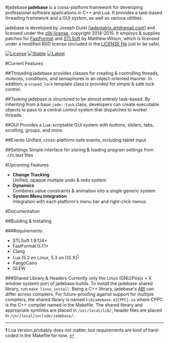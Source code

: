 #jadebase
**jadebase** is a cross-platform framework for developing professional software applications in C++ and Lua.  It provides a task-based threading framework and a GUI system, as well as various utilities.

jadebase is developed by Joseph Durel [<jadematrix.art@gmail.com>] and licensed under the [zlib license](http://www.zlib.net/zlib_license.html), copyright 2014-2015.  It employs & supplies patches for [FastFormat](http://www.fastformat.org/) and [STLSoft](http://www.stlsoft.org/) by Matthew Wilson, which is licensed under a modified BSD license (included in the [LICENSE file](https://github.com/JadeMatrix/jadebase/blob/master/LICENSE) just to be safe).

[![License](https://img.shields.io/badge/license-zlib-brightgreen.svg)](https://github.com/JadeMatrix/jadebase/blob/master/LICENSE)
[![Stable](https://img.shields.io/badge/stable-n%2Fa-ff6902.svg)]()
[![Latest](https://img.shields.io/badge/latest-pre--α-ff6902.svg)](https://github.com/JadeMatrix/jadebase/tree/master)

#Current Features

##Threading
jadebase provides classes for creating & controlling threads, muteces, conditions, and semaphores in an object-oriented manner.  In addition, a `scoped_lock` template class is provided for simple & safe lock control.

##Tasking
jadebase is structured to be almost entirely task-based.  By inheriting from a base `jade::task` class, developers can create executable objects to pass to a central control system that dispatches to worker threads.

##GUI
Provides a Lua-scriptable GUI system with buttons, sliders, tabs, scrolling, groups, and more.

##Events
Unified, cross-platform-safe events, including tablet input

##Settings
Simple interface for storing & loading program settings from `.CFG` text files

#Upcoming Features

* **Change Tracking**  
Unified, opaque multiple undo & redo system
* **Dynamics**  
Combines value constraints & animation into a single generic system
* **System Menu Integration**  
Integration with each platform's menu bar and right-click menus

#Documentation

##Building & Installing

###Requirements
* STLSoft 1.9.124+
* FastFormat 0.7.1+
* Clang
* Lua (5.2 on Linux, 5.3 on OS X)<sup id="LuaOnLinuxB">[1](#LuaOnLinuxA)</sup>
* PangoCairo
* GLEW

###Shared Library & Headers
Currently only the Linux (GNU/Posix + X window system) port of jadebase builds.  To install the jadebase shared library, run `make linux_install`.  Being a C++ library, jadebase's [ABI](https://en.wikipedia.org/wiki/Application_binary_interface) can differ across compilers.  For future-proofing against support for multiple compilers, the shared library is named `libjadebase-${CPPC}.so` where CPPC is the C++ compiler named in the Makefile.  The shared library and appropriate symlinks are placed in `/usr/local/lib/`; header files are placed in `/usr/local/include/jadebase/`.

---
<b id="LuaOnLinuxA">1</b> Lua version probably does not matter, but requirements are kind of hard-coded in the Makefile for now. [↩](#LuaOnLinuxB)